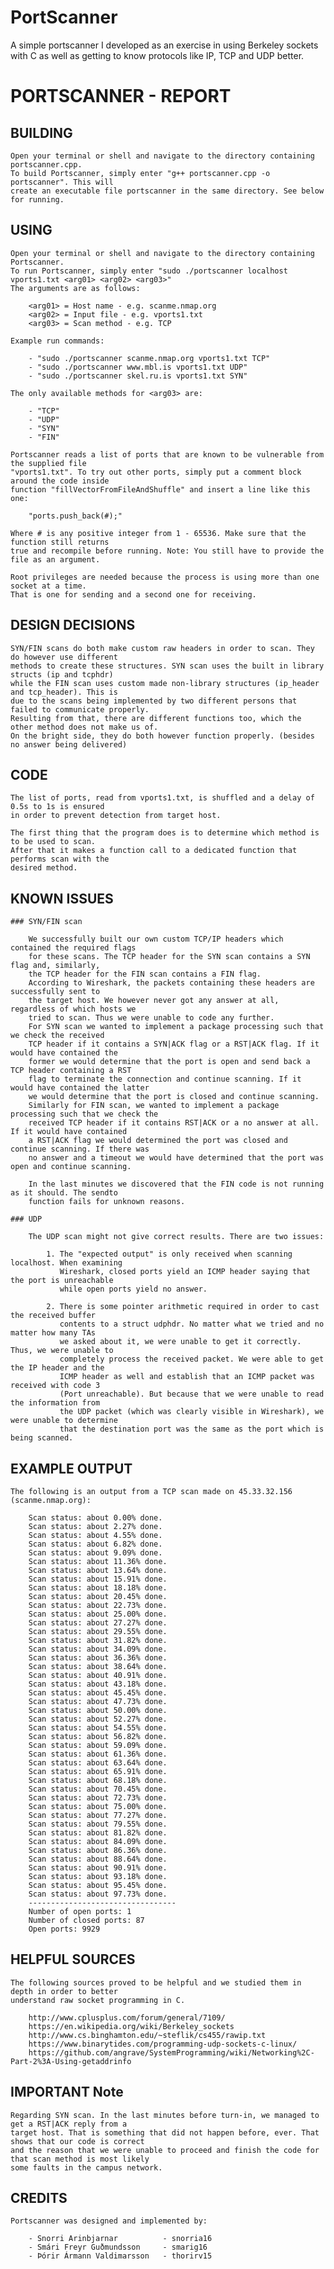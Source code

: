 # PortScanner
A simple portscanner I developed as an exercise in using Berkeley sockets with C as well as getting to know protocols like IP, TCP and UDP better.

# PORTSCANNER - REPORT

## BUILDING

    Open your terminal or shell and navigate to the directory containing portscanner.cpp.
    To build Portscanner, simply enter "g++ portscanner.cpp -o portscanner". This will
    create an executable file portscanner in the same directory. See below for running.

## USING

    Open your terminal or shell and navigate to the directory containing Portscanner.
    To run Portscanner, simply enter "sudo ./portscanner localhost vports1.txt <arg01> <arg02> <arg03>"
    The arguments are as follows:

        <arg01> = Host name - e.g. scanme.nmap.org
        <arg02> = Input file - e.g. vports1.txt
        <arg03> = Scan method - e.g. TCP

    Example run commands:

        - "sudo ./portscanner scanme.nmap.org vports1.txt TCP"
        - "sudo ./portscanner www.mbl.is vports1.txt UDP"
        - "sudo ./portscanner skel.ru.is vports1.txt SYN"

    The only available methods for <arg03> are:

        - "TCP"
        - "UDP"
        - "SYN"
        - "FIN"

    Portscanner reads a list of ports that are known to be vulnerable from the supplied file
    "vports1.txt". To try out other ports, simply put a comment block around the code inside
    function "fillVectorFromFileAndShuffle" and insert a line like this one:

        "ports.push_back(#);" 
        
    Where # is any positive integer from 1 - 65536. Make sure that the function still returns
    true and recompile before running. Note: You still have to provide the file as an argument.

    Root privileges are needed because the process is using more than one socket at a time.
    That is one for sending and a second one for receiving.

## DESIGN DECISIONS

    SYN/FIN scans do both make custom raw headers in order to scan. They do however use different
    methods to create these structures. SYN scan uses the built in library structs (ip and tcphdr)
    while the FIN scan uses custom made non-library structures (ip_header and tcp_header). This is
    due to the scans being implemented by two different persons that failed to communicate properly.
    Resulting from that, there are different functions too, which the other method does not make us of.
    On the bright side, they do both however function properly. (besides no answer being delivered)

## CODE
    
    The list of ports, read from vports1.txt, is shuffled and a delay of 0.5s to 1s is ensured
    in order to prevent detection from target host.

    The first thing that the program does is to determine which method is to be used to scan.
    After that it makes a function call to a dedicated function that performs scan with the
    desired method.

## KNOWN ISSUES

    ### SYN/FIN scan
    
        We successfully built our own custom TCP/IP headers which contained the required flags
        for these scans. The TCP header for the SYN scan contains a SYN flag and, similarly,
        the TCP header for the FIN scan contains a FIN flag. 
        According to Wireshark, the packets containing these headers are successfully sent to
        the target host. We however never got any answer at all, regardless of which hosts we
        tried to scan. Thus we were unable to code any further.
        For SYN scan we wanted to implement a package processing such that we check the received
        TCP header if it contains a SYN|ACK flag or a RST|ACK flag. If it would have contained the
        former we would determine that the port is open and send back a TCP header containing a RST
        flag to terminate the connection and continue scanning. If it would have contained the latter
        we would determine that the port is closed and continue scanning.
        Similarly for FIN scan, we wanted to implement a package processing such that we check the
        received TCP header if it contains RST|ACK or a no answer at all. If it would have contained
        a RST|ACK flag we would determined the port was closed and continue scanning. If there was
        no answer and a timeout we would have determined that the port was open and continue scanning.

        In the last minutes we discovered that the FIN code is not running as it should. The sendto
        function fails for unknown reasons. 

    ### UDP

        The UDP scan might not give correct results. There are two issues:

            1. The "expected output" is only received when scanning localhost. When examining
               Wireshark, closed ports yield an ICMP header saying that the port is unreachable
               while open ports yield no answer.

            2. There is some pointer arithmetic required in order to cast the received buffer
               contents to a struct udphdr. No matter what we tried and no matter how many TAs
               we asked about it, we were unable to get it correctly. Thus, we were unable to
               completely process the received packet. We were able to get the IP header and the
               ICMP header as well and establish that an ICMP packet was received with code 3
               (Port unreachable). But because that we were unable to read the information from
               the UDP packet (which was clearly visible in Wireshark), we were unable to determine
               that the destination port was the same as the port which is being scanned.

## EXAMPLE OUTPUT

    The following is an output from a TCP scan made on 45.33.32.156 (scanme.nmap.org):

        Scan status: about 0.00% done.
        Scan status: about 2.27% done.
        Scan status: about 4.55% done.
        Scan status: about 6.82% done.
        Scan status: about 9.09% done.
        Scan status: about 11.36% done.
        Scan status: about 13.64% done.
        Scan status: about 15.91% done.
        Scan status: about 18.18% done.
        Scan status: about 20.45% done.
        Scan status: about 22.73% done.
        Scan status: about 25.00% done.
        Scan status: about 27.27% done.
        Scan status: about 29.55% done.
        Scan status: about 31.82% done.
        Scan status: about 34.09% done.
        Scan status: about 36.36% done.
        Scan status: about 38.64% done.
        Scan status: about 40.91% done.
        Scan status: about 43.18% done.
        Scan status: about 45.45% done.
        Scan status: about 47.73% done.
        Scan status: about 50.00% done.
        Scan status: about 52.27% done.
        Scan status: about 54.55% done.
        Scan status: about 56.82% done.
        Scan status: about 59.09% done.
        Scan status: about 61.36% done.
        Scan status: about 63.64% done.
        Scan status: about 65.91% done.
        Scan status: about 68.18% done.
        Scan status: about 70.45% done.
        Scan status: about 72.73% done.
        Scan status: about 75.00% done.
        Scan status: about 77.27% done.
        Scan status: about 79.55% done.
        Scan status: about 81.82% done.
        Scan status: about 84.09% done.
        Scan status: about 86.36% done.
        Scan status: about 88.64% done.
        Scan status: about 90.91% done.
        Scan status: about 93.18% done.
        Scan status: about 95.45% done.
        Scan status: about 97.73% done.
        ---------------------------------
        Number of open ports: 1
        Number of closed ports: 87
        Open ports: 9929

## HELPFUL SOURCES

    The following sources proved to be helpful and we studied them in depth in order to better
    understand raw socket programming in C.

        http://www.cplusplus.com/forum/general/7109/
        https://en.wikipedia.org/wiki/Berkeley_sockets
        http://www.cs.binghamton.edu/~steflik/cs455/rawip.txt
        https://www.binarytides.com/programming-udp-sockets-c-linux/
        https://github.com/angrave/SystemProgramming/wiki/Networking%2C-Part-2%3A-Using-getaddrinfo

## IMPORTANT Note

    Regarding SYN scan. In the last minutes before turn-in, we managed to get a RST|ACK reply from a 
    target host. That is something that did not happen before, ever. That shows that our code is correct
    and the reason that we were unable to proceed and finish the code for that scan method is most likely
    some faults in the campus network.

## CREDITS

    Portscanner was designed and implemented by:

        - Snorri Arinbjarnar          - snorria16
        - Smári Freyr Guðmundsson     - smarig16
        - Þórir Ármann Valdimarsson   - thorirv15
